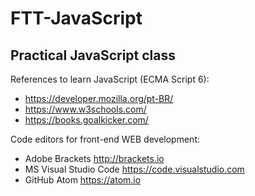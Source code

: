 # FTT-JavaScript
## Practical JavaScript class

References to learn JavaScript (ECMA Script 6):

- https://developer.mozilla.org/pt-BR/ 
- https://www.w3schools.com/
- https://books.goalkicker.com/

Code editors for front-end WEB development:

- Adobe Brackets http://brackets.io
- MS Visual Studio Code https://code.visualstudio.com
- GitHub Atom https://atom.io
